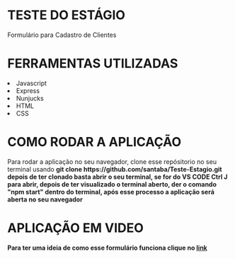 # TESTE DO ESTÁGIO

<p>Formulário para Cadastro de Clientes</p>

# FERRAMENTAS UTILIZADAS 

<li>Javascript</li>
<li>Express</li>
<li>Nunjucks</li>
<li>HTML</li>
<li>CSS</li>

# COMO RODAR A APLICAÇÃO

<p>Para rodar a aplicação no seu navegador, clone esse repósitorio no seu terminal usando 
<b>git clone https://github.com/santaba/Teste-Estagio.git<b>  
depois de ter clonado basta abrir o seu terminal, se for do VS CODE Ctrl J para abrir, depois 
de ter visualizado o terminal aberto, der o comando "npm start" dentro do terminal, após esse processo a aplicação será aberta no seu navegador</p>

# APLICAÇÃO EM VIDEO 

<p>Para ter uma ideia de como esse formulário funciona clique no <a href="https://youtu.be/B_mNJbgPXb8" target="_blank">link</a></p>


